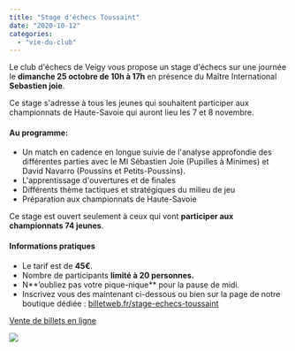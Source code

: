 ```yaml
---
title: "Stage d'échecs Toussaint"
date: "2020-10-12"
categories: 
  - "vie-du-club"
---
```


Le club d'échecs de Veigy vous propose un stage d'échecs sur une journée le **dimanche 25 octobre de 10h à 17h** en présence du Maître International **Sebastien joie**.

Ce stage s'adresse à tous les jeunes qui souhaitent participer aux championnats de Haute-Savoie qui auront lieu les 7 et 8 novembre.

#### Au programme:

- Un match en cadence en longue suivie de l'analyse approfondie des différentes parties avec le MI Sébastien Joie (Pupilles à Minimes) et David Navarro (Poussins et Petits-Poussins).
- L'apprentissage d'ouvertures et de finales
- Différents thème tactiques et stratégiques du milieu de jeu
- Préparation aux championnats de Haute-Savoie

Ce stage est ouvert seulement à ceux qui vont **participer aux championnats 74 jeunes**.

#### Informations pratiques

- Le tarif est de **45€**.
- Nombre de participants **limité à 20 personnes.**
- N**’oubliez pas votre pique-nique** pour la pause de midi.
- Inscrivez vous des maintenant ci-dessous ou bien sur la page de notre boutique dédiée : [billetweb.fr/stage-echecs-toussaint](https://www.billetweb.fr/stage-echecs-toussaint)

[Vente de billets en ligne](https://www.billetweb.fr/shop.php?event=stage-echecs-toussaint "Vente de billets en ligne")
<script type="text/javascript" src="https://www.billetweb.fr/js/export.js"></script>

![](/wordpress-uploads/2020/10/Stage-CEVF-2020-731x1024.jpg)
